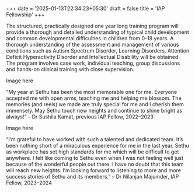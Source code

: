 +++
date = '2025-01-13T22:34:23+05:30'
draft = false
title = 'IAP Fellowship'
+++

The structured, practically designed one year long training program will provide a thorough and detailed understanding of typical child development and common developmental difficulties in children from 0-18 years. A thorough understanding of the assessment and management of various conditions such as Autism Spectrum Disorder, Learning Disorders, Attention Deficit Hyperactivity Disorder and Intellectual Disability will be obtained. The program involves case work, individual teaching, group discussions and hands-on clinical training with close supervision.

Image here

“My year at Sethu has been the most memorable one for me. Everyone accepted me with open arms, teaching me and helping me blossom. The memories (and reels) we made are truly special for me and I cherish them immensely. May Sethu touch new heights and continue to shine bright as always!”
– Dr Sushila Kamat, previous IAP Fellow, 2022–2023

Image here

“I’m grateful to have worked with such a talented and dedicated team. It’s been nothing short of a miraculous experience for me in the last year. Sethu as workplace has set high standards for me which will be difficult to get anywhere. I felt like coming to Sethu even when I was not feeling well just because of the wonderful people out there. I have no doubt that this team will reach new heights. I’m looking forward to listening to more and more success stories of Sethu and its members.”
– Dr Nilanjan Majumder, IAP Fellow, 2023–2024
